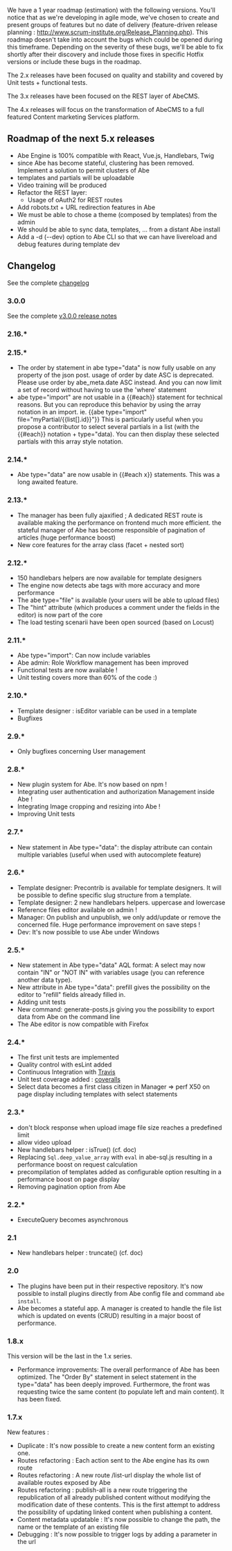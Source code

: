 We have a 1 year roadmap (estimation) with the following versions. You'll notice that as we're developing in agile mode, we've chosen to create and present groups of features but no date of delivery (feature-driven release planning : http://www.scrum-institute.org/Release_Planning.php). This roadmap doesn't take into account the bugs which could be opened during this timeframe. Depending on the severity of these bugs, we'll be able to fix shortly after their discovery and include those fixes in specific Hotfix versions or include these bugs in the roadmap.

The 2.x releases have been focused on quality and stability and covered by Unit tests + functional tests.

The 3.x releases have been focused on the REST layer of AbeCMS.

The 4.x releases will focus on the transformation of AbeCMS to a full featured Content marketing Services platform.

## Roadmap of the next 5.x releases
- Abe Engine is 100% compatible with React, Vue.js, Handlebars, Twig
- since Abe has become stateful, clustering has been removed. Implement a solution to permit clusters of Abe
- templates and partials will be uploadable
- Video training will be produced
- Refactor the REST layer:
  - Usage of oAuth2 for REST routes
- Add robots.txt + URL redirection features in Abe
- We must be able to chose a theme (composed by templates) from the admin
- We should be able to sync data, templates, ... from a distant Abe install
- Add a -d (--dev) option to Abe CLI so that we can have livereload and debug features during template dev

## Changelog
See the complete [changelog](./CHANGELOG.md)

### 3.0.0
See the complete [v3.0.0 release notes](./version3.md)

### 2.16.*

### 2.15.*
- The order by statement in abe type="data" is now fully usable on any property of the json post. usage of order by date ASC is deprecated. Please use order by abe_meta.date ASC instead. And you can now limit a set of record without having to use the 'where' statement
- abe type="import" are not usable in a {{#each}} statement for technical reasons. But you can reproduce this behavior by using the array notation in an import. ie. {{abe type="import" file="myPartial/{{list[].id}}"}} This is particularly useful when you propose a contributor to select several partials in a list (with the {{#each}} notation + type="data). You can then display these selected partials with this array style notation.

### 2.14.*
- Abe type="data" are now usable in {{#each x}} statements. This was a long awaited feature.

### 2.13.*
- The manager has been fully ajaxified ; A dedicated REST route is available making the performance on frontend much more efficient. the stateful manager of Abe has become responsible of pagination of articles (huge performance boost)
- New core features for the array class (facet + nested sort)

### 2.12.*
- 150 handlebars helpers are now available for template designers
- The engine now detects abe tags with more accuracy and more performance
- The abe type="file" is available (your users will be able to upload files)
- The "hint" attribute (which produces a comment under the fields in the editor) is now part of the core
- The load testing scenarii have been open sourced (based on Locust)

### 2.11.*
- Abe type="import": Can now include variables
- Abe admin: Role Workflow management has been improved
- Functional tests are now available !
- Unit testing covers more than 60% of the code :)

### 2.10.*
- Template designer : isEditor variable can be used in a template
- Bugfixes

### 2.9.*
- Only bugfixes concerning User management

### 2.8.*
- New plugin system for Abe. It's now based on npm !
- Integrating user authentication and authorization Management inside Abe !
- Integrating Image cropping and resizing into Abe !
- Improving Unit tests

### 2.7.*
- New statement in Abe type="data": the display attribute can contain multiple variables (useful when used with autocomplete feature)

### 2.6.*
- Template designer: Precontrib is available for template designers. It will be possible to define specific slug structure from a template.
- Template designer: 2 new handlebars helpers. uppercase and lowercase
- Reference files editor available on admin !
- Manager: On publish and unpublish, we only add/update or remove the concerned file. Huge performance improvement on save steps !
- Dev: It's now possible to use Abe under Windows

### 2.5.*
- New statement in Abe type="data" AQL format: A select may now contain "IN" or "NOT IN" with variables usage (you can reference another data type).
- New attribute in Abe type="data": prefill gives the possibility on the editor to "refill" fields already filled in.
- Adding unit tests
- New command: generate-posts.js giving you the possibility to export data from Abe on the command line
- The Abe editor is now compatible with Firefox

### 2.4.*
- The first unit tests are implemented
- Quality control with esLint added
- Continuous Integration with [Travis](https://travis-ci.org/abecms/abecms)
- Unit test coverage added : [coveralls](https://coveralls.io/github/abecms/abecms?branch=master)
- Select data becomes a first class citizen in Manager => perf X50 on page display including templates with select statements

### 2.3.*
- don't block response when upload image file size reaches a predefined limit
- allow video upload
- New handlebars helper : isTrue() (cf. doc)
- Replacing `Sql.deep_value_array` with `eval` in abe-sql.js resulting in a performance boost on request calculation
- precompilation of templates added as configurable option resulting in a performance boost on page display
- Removing pagination option from Abe

### 2.2.*
- ExecuteQuery becomes asynchronous

### 2.1
- New handlebars helper : truncate() (cf. doc)

### 2.0
- The plugins have been put in their respective repository. It's now possible to install plugins directly from Abe config file and command `abe install`.
- Abe becomes a stateful app. A manager is created to handle the file list which is updated on events (CRUD) resulting in a major boost of performance.

### 1.8.x
This version will be the last in the 1.x series.
- Performance improvements: The overall performance of Abe has been optimized. The "Order By" statement in select statement in the type="data" has been deeply improved. Furthermore, the front was requesting twice the same content (to populate left and main content). It has been fixed.

### 1.7.x
New features :
- Duplicate : It's now possible to create a new content form an existing one.
- Routes refactoring : Each action sent to the Abe engine has its own route
- Routes refactoring : A new route /list-url display the whole list of available routes exposed by Abe
- Routes refactoring : publish-all is a new route triggering the republication of all already published content without modifying the modification date of these contents. This is the first attempt to address the possibility of updating linked content when publishing a content.
- Content metadata updatable : It's now possible to change the path, the name or the template of an existing file
- Debugging : It's now possible to trigger logs by adding a parameter in the url
